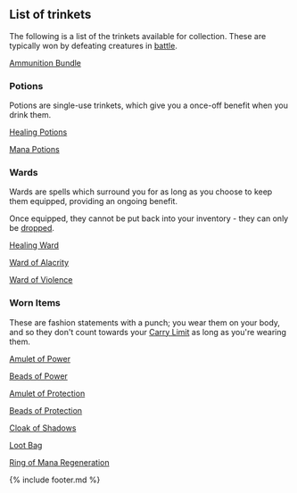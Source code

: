 ## List of trinkets

The following is a list of the trinkets available for collection.
These are typically won by defeating creatures in [battle](../../battles.md).

[Ammunition Bundle](ammunition_bundle.md)

### Potions

Potions are single-use trinkets, which give you a once-off benefit when you drink them.

[Healing Potions](healing_potions.md)

[Mana Potions](mana_potions.md)

### Wards

Wards are spells which surround you for as long as you choose to keep them equipped, providing an ongoing benefit.

Once equipped, they cannot be put back into your inventory - they can only be [dropped](../drop_item.md).

[Healing Ward](healing_ward.md)

[Ward of Alacrity](ward_of_alacrity.md)

[Ward of Violence](ward_of_violence.md)

### Worn Items

These are fashion statements with a punch; you wear them on your body, and so they don't count towards your [Carry Limit](../carry_limit.md) as long as you're wearing them.

[Amulet of Power](amulet_of_power.md)

[Beads of Power](beads_of_power.md)

[Amulet of Protection](amulet_of_protection.md)

[Beads of Protection](beads_of_protection.md)

[Cloak of Shadows](cloak_of_shadows.md)

[Loot Bag](loot_bag.md)

[Ring of Mana Regeneration](mana_ring.md)

{% include footer.md %}